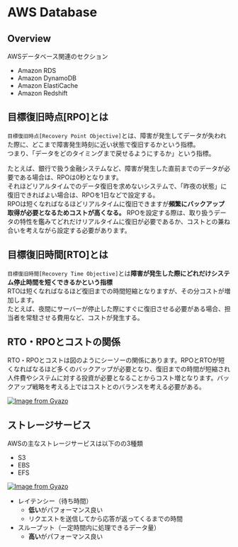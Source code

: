 # AWS Database

## Overview

AWSデータベース関連のセクション

- Amazon RDS
- Amazon DynamoDB
- Amazon ElastiCache
- Amazon Redshift

## 目標復旧時点[RPO]とは

`目標復旧時点[Recovery Point Objective]`とは、障害が発生してデータが失われた際に、どこまで障害発生時刻に近い状態で復旧するかという指標。  
つまり、「データをどのタイミングまで戻せるようにするか」という指標。  

たとえば、銀行で扱う金融システムなど、障害が発生した直前までのデータが必要である場合は、RPOは0秒となります。  
それほどリアルタイムでのデータ復旧を求めないシステムで、「昨夜の状態」に復旧できればよい場合は、RPOを1日などで設定する。  
RPOは短くなればなるほどリアルタイムに復旧できますが**頻繁にバックアップ取得が必要となるためコストが高くなる。**
RPOを設定する際は、取り扱うデータの特性を鑑みてどれだけリアルタイムに復旧が必要であるか、コストとの兼ね合いを考えながら設定する必要があります。

## 目標復旧時間[RTO]とは

`目標復旧時間[Recovery Time Objective]`とは**障害が発生した際にどれだけシステム停止時間を短くできるかという指標**  
RTOは短くなればなるほど復旧までの時間短縮となりますが、その分コストが増加します。  
たとえば、夜間にサーバーが停止した際にすぐに復旧させる必要がある場合、担当者を常駐させる費用など、コストが発生する。

## RTO・RPOとコストの関係

RTO・RPOとコストは図のようにシーソーの関係にあります。RPOとRTOが短くなればなるほど多くのバックアップが必要となり、復旧までの時間が短縮され人件費やシステムに対する投資が必要となることからコスト増となります。バックアップ戦略を考える上ではコストとのバランスを考える必要がある。

[![Image from Gyazo](https://i.gyazo.com/1f060bb96e3701db5a2ef3d33297e3da.png)](https://gyazo.com/1f060bb96e3701db5a2ef3d33297e3da)

## ストレージサービス

AWSの主なストレージサービスは以下のの3種類

- S3
- EBS
- EFS

[![Image from Gyazo](https://i.gyazo.com/30544db6c32a2d12d692a5f6c27a51ba.png)](https://gyazo.com/30544db6c32a2d12d692a5f6c27a51ba)

- レイテンシー（待ち時間）
  - **低い**がパフォーマンス良い
  - リクエストを送信してから応答が返ってくるまでの時間
- スループット（一定時間内に処理できるデータ量）
  - **高い**がパフォーマンス良い
